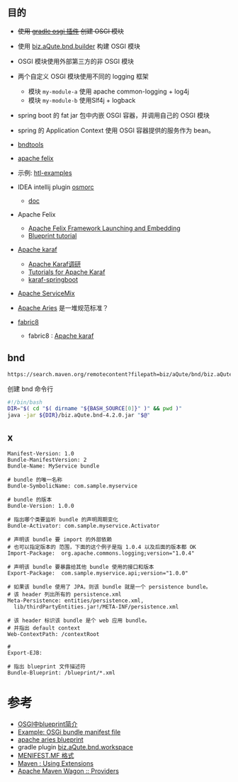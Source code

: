 


## 目的

- ~~使用 [gradle osgi 插件](https://docs.gradle.org/current/userguide/osgi_plugin.html) 创建 OSGI 模块~~
- 使用 [biz.aQute.bnd.builder](https://github.com/bndtools/bnd/blob/master/biz.aQute.bnd.gradle/README.md#gradle-plugins-for-bnd-workspace-builds) 构建 OSGI 模块
- OSGI 模块使用外部第三方的非 OSGI 模块
- 两个自定义 OSGI 模块使用不同的 logging 框架
    - 模块 `my-module-a` 使用 apache common-logging + log4j
    - 模块 `my-module-b` 使用Slf4j + logback
- spring boot 的 fat jar 包中内嵌 OSGI 容器，并调用自己的 OSGI 模块
- spring 的 Application Context 使用 OSGI 容器提供的服务作为 bean。
- [bndtools](http://bndtools.org/)
- [apache felix](http://felix.apache.org/documentation/subprojects/apache-felix-framework/apache-felix-framework-usage-documentation.html)
- 示例:  [htl-examples](https://github.com/heervisscher/htl-examples/blob/master/core/src/main/java/com/adobe/examples/htl/core/service/impl/MySimpleServiceImpl.java)
- IDEA intellij plugin [osmorc](https://plugins.jetbrains.com/plugin/1816-osmorc)
    - [doc](https://www.jetbrains.com/help/idea/creating-a-project-from-bnd-bndtools-model.html)

- Apache Felix
    - [Apache Felix Framework Launching and Embedding](http://felix.apache.org/documentation/subprojects/apache-felix-framework/apache-felix-framework-launching-and-embedding.html)
    - [Blueprint tutorial](http://aries.apache.org/documentation/tutorials/blueprinthelloworldtutorial.html)

    
- [Apache karaf](http://karaf.apache.org)
    - [Apache Karaf调研](https://blog.csdn.net/songzehao/article/details/82990385)
    - [Tutorials for Apache Karaf](http://liquid-reality.de/Karaf-Tutorial/)
    - [karaf-springboot](https://github.com/klebeer/karaf-springboot)

- [Apache ServiceMix](http://servicemix.apache.org/)

- [Apache Aries](http://aries.apache.org/) 是一堆规范标准？
     

- [fabric8](http://fabric8.io)
    - fabric8 : [Apache karaf](http://fabric8.io/guide/karaf.html)

## bnd

```bash
https://search.maven.org/remotecontent?filepath=biz/aQute/bnd/biz.aQute.bnd/4.2.0/biz.aQute.bnd-4.2.0.jar
```

创建 bnd 命令行

```bash
#!/bin/bash
DIR="$( cd "$( dirname "${BASH_SOURCE[0]}" )" && pwd )"
java -jar ${DIR}/biz.aQute.bnd-4.2.0.jar "$@"
```





## x

```text
Manifest-Version: 1.0
Bundle-ManifestVersion: 2
Bundle-Name: MyService bundle

# bundle 的唯一名称
Bundle-SymbolicName: com.sample.myservice

# bundle 的版本
Bundle-Version: 1.0.0

# 指出哪个类要监听 bundle 的声明周期变化
Bundle-Activator: com.sample.myservice.Activator

# 声明该 bundle 要 import 的外部依赖
# 也可以指定版本的 范围，下面的这个例子是指 1.0.4 以及后面的版本都 OK
Import-Package:  org.apache.commons.logging;version="1.0.4"

# 声明该 bundle 要暴露给其他 bundle 使用的接口和版本
Export-Package:  com.sample.myservice.api;version="1.0.0"

# 如果该 bundle 使用了 JPA，则该 bundle 就是一个 persistence bundle。
# 该 header 列出所有的 persistence.xml
Meta-Persistence: entities/persistence.xml, 
  lib/thirdPartyEntities.jar!/META-INF/persistence.xml

# 该 header 标识该 bundle 是个 web 应用 bundle。 
# 并指出 default context
Web-ContextPath: /contextRoot

# 
Export-EJB: 

# 指出 blueprint 文件描述符
Bundle-Blueprint: /blueprint/*.xml
```


# 参考

- [OSGI中blueprint简介](https://blog.csdn.net/u012734441/article/details/51818300)
- [Example: OSGi bundle manifest file](https://www.ibm.com/support/knowledgecenter/en/SSEQTP_8.5.5/com.ibm.websphere.osgi.doc/ae/ra_bundle_mf.html)
- [apache aries blueprint](http://aries.apache.org/documentation/tutorials/blueprinthelloworldtutorial.html)
- gradle plugin [biz.aQute.bnd.workspace](https://github.com/bndtools/bnd/blob/master/biz.aQute.bnd.gradle/README.md#gradle-plugin-for-workspace-builds)
- [MENIFEST.MF 格式](https://bnd.bndtools.org/chapters/790-format.html)
- [Maven : Using Extensions](https://maven.apache.org/guides/mini/guide-using-extensions.html)
- [Apache Maven Wagon :: Providers](https://maven.apache.org/wagon/wagon-providers/) 
